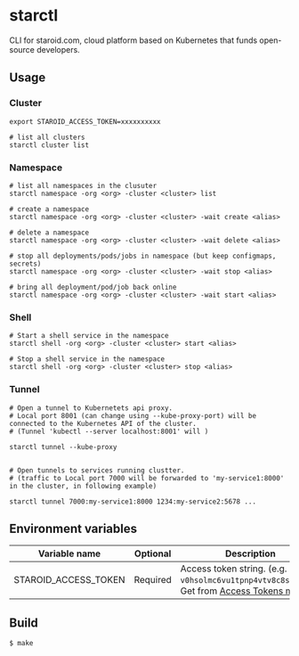# starctl

CLI for staroid.com, cloud platform based on Kubernetes that funds open-source developers.

## Usage

### Cluster
```
export STAROID_ACCESS_TOKEN=xxxxxxxxxx

# list all clusters
starctl cluster list
```

### Namespace

```
# list all namespaces in the clusuter
starctl namespace -org <org> -cluster <cluster> list

# create a namespace
starctl namespace -org <org> -cluster <cluster> -wait create <alias>

# delete a namespace
starctl namespace -org <org> -cluster <cluster> -wait delete <alias>

# stop all deployments/pods/jobs in namespace (but keep configmaps, secrets)
starctl namespace -org <org> -cluster <cluster> -wait stop <alias>

# bring all deployment/pod/job back online 
starctl namespace -org <org> -cluster <cluster> -wait start <alias>
```

### Shell

```
# Start a shell service in the namespace
starctl shell -org <org> -cluster <cluster> start <alias>

# Stop a shell service in the namespace
starctl shell -org <org> -cluster <cluster> stop <alias>
```

### Tunnel

```
# Open a tunnel to Kubernetets api proxy.
# Local port 8001 (can change using --kube-proxy-port) will be connected to the Kubernetes API of the cluster.
# (Tunnel 'kubectl --server localhost:8001' will )

starctl tunnel --kube-proxy


# Open tunnels to services running clustter.
# (traffic to Local port 7000 will be forwarded to 'my-service1:8000' in the cluster, in following example)

starctl tunnel 7000:my-service1:8000 1234:my-service2:5678 ...

```

## Environment variables

| Variable name | Optional | Description |
| --------- | -------- | --------- |
| STAROID_ACCESS_TOKEN | Required | Access token string. (e.g. `v0hsolmc6vu1tpnp4vtv8c8solvgt0`) Get from [Access Tokens menu](https://staroid.com/settings/accesstokens). |

## Build

```
$ make
```
